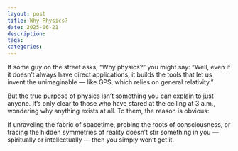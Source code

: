 ```yaml
---
layout: post
title: Why Physics?
date: 2025-06-21
description:
tags:
categories:
---
```


If some guy on the street asks, “Why physics?” you might say: “Well, even if it doesn’t always have direct applications, it builds the tools that let us invent the unimaginable — like GPS, which relies on general relativity.”

But the true purpose of physics isn’t something you can explain to just anyone. It’s only clear to those who have stared at the ceiling at 3 a.m., wondering why anything exists at all. To them, the reason is obvious:

If unraveling the fabric of spacetime, probing the roots of consciousness, or tracing the hidden symmetries of reality doesn’t stir something in you — spiritually or intellectually — then you simply won’t get it.
